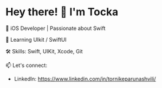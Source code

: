 # Hey there! 👋 I'm Tocka

📱 iOS Developer | Passionate about Swift

🌱 Learning UIkit / SwiftUI

🛠️ Skills: Swift, UIKit, Xcode, Git

📫 Let's connect:
- LinkedIn: https://www.linkedin.com/in/tornikeparunashvili/
